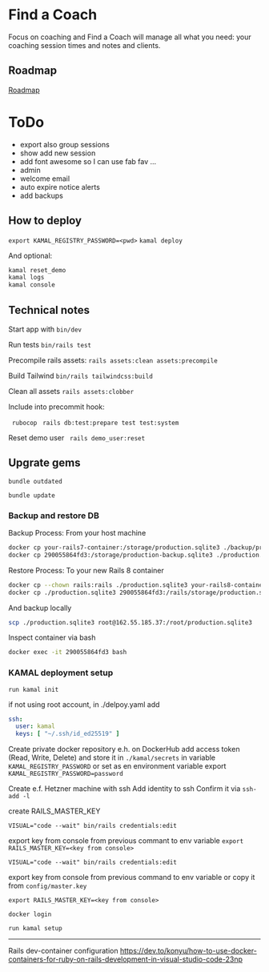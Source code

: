 # Find a Coach

Focus on coaching and Find a Coach will manage all what you need: your coaching session times and notes and clients.

## Roadmap

[Roadmap](https://github.com/users/valasek/projects/2/views/1?layout=board)

# ToDo

- export also group sessions
- show add new session
- add font awesome so I can use fab fav ...
- admin
- welcome email
- auto expire notice alerts
- add backups 

## How to deploy

`export KAMAL_REGISTRY_PASSWORD=<pwd>`
`kamal deploy`

And optional:

```sh
kamal reset_demo
kamal logs
kamal console
```

## Technical notes

Start app with `bin/dev`

Run tests `bin/rails test`

Precompile rails assets: `rails assets:clean assets:precompile` 

Build Tailwind `bin/rails tailwindcss:build` 

Clean all assets `rails assets:clobber` 

Include into precommit hook:

` rubocop` 
` rails db:test:prepare test test:system` 

Reset demo user ` rails demo_user:reset` 

 ## Upgrate gems

`bundle outdated`
 
`bundle update`

### Backup and restore DB

Backup Process: From your host machine

```sh
docker cp your-rails7-container:/storage/production.sqlite3 ./backup/production.sqlite3
docker cp 290055864fd3:/storage/production-backup.sqlite3 ./production.sqlite3
```

Restore Process: To your new Rails 8 container

```sh
docker cp --chown rails:rails ./production.sqlite3 your-rails8-container:/rails/storage/production.sqlite3
docker cp ./production.sqlite3 290055864fd3:/rails/storage/production.sqlite3
```

And backup locally

```sh
scp ./production.sqlite3 root@162.55.185.37:/root/production.sqlite3
```

Inspect container via bash

```sh
docker exec -it 290055864fd3 bash
```

### KAMAL deployment setup

`run kamal init`

if not using root account, in ./delpoy.yaml add

```yaml
ssh:
  user: kamal
  keys: [ "~/.ssh/id_ed25519" ]
```

Create private docker repository e.h. on DockerHub
add access token (Read, Write, Delete) and store it in `./kamal/secrets` in variable `KAMAL_REGISTRY_PASSWORD` or set as en environment variable export `KAMAL_REGISTRY_PASSWORD=password`

Create e.f. Hetzner machine with ssh
Add identity to ssh
Confirm it via `ssh-add -l`

create RAILS_MASTER_KEY

`VISUAL="code --wait" bin/rails credentials:edit`

export key from console from previous commant to env variable `export RAILS_MASTER_KEY=<key from console>`

`VISUAL="code --wait" bin/rails credentials:edit`

export key from console from previous command to env variable or copy it from `config/master.key`

`export RAILS_MASTER_KEY=<key from console>`

`docker login`

`run kamal setup`

---

Rails dev-container configuration
https://dev.to/konyu/how-to-use-docker-containers-for-ruby-on-rails-development-in-visual-studio-code-23np